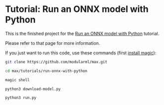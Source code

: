 # Tutorial: Run an ONNX model with Python

This is the finished project for the [Run an ONNX model with
Python](https://docs.modular.com/max/tutorials/run-onnx-with-python) tutorial.

Please refer to that page for more information.

If you just want to run this code, use these commands (first [install
magic](https://docs.modular.com/magic/#install-magic)):

```sh
git clone https://github.com/modularml/max.git

cd max/tutorials/run-onnx-with-python

magic shell

python3 download-model.py

python3 run.py
```
